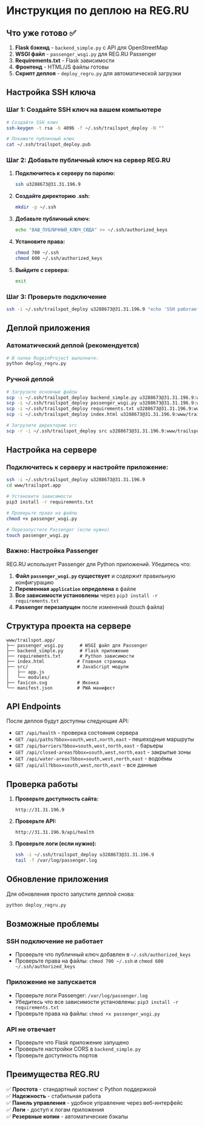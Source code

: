 # Инструкция по деплою на REG.RU

## Что уже готово ✅

1. **Flask бэкенд** - `backend_simple.py` с API для OpenStreetMap
2. **WSGI файл** - `passenger_wsgi.py` для REG.RU Passenger
3. **Requirements.txt** - Flask зависимости
4. **Фронтенд** - HTML/JS файлы готовы
5. **Скрипт деплоя** - `deploy_regru.py` для автоматической загрузки

## Настройка SSH ключа

### Шаг 1: Создайте SSH ключ на вашем компьютере

```bash
# Создайте SSH ключ
ssh-keygen -t rsa -b 4096 -f ~/.ssh/trailspot_deploy -N ""

# Покажите публичный ключ
cat ~/.ssh/trailspot_deploy.pub
```

### Шаг 2: Добавьте публичный ключ на сервер REG.RU

1. **Подключитесь к серверу по паролю:**
   ```bash
   ssh u3288673@31.31.196.9
   ```

2. **Создайте директорию .ssh:**
   ```bash
   mkdir -p ~/.ssh
   ```

3. **Добавьте публичный ключ:**
   ```bash
   echo "ВАШ_ПУБЛИЧНЫЙ_КЛЮЧ_СЮДА" >> ~/.ssh/authorized_keys
   ```

4. **Установите права:**
   ```bash
   chmod 700 ~/.ssh
   chmod 600 ~/.ssh/authorized_keys
   ```

5. **Выйдите с сервера:**
   ```bash
   exit
   ```

### Шаг 3: Проверьте подключение

```bash
ssh -i ~/.ssh/trailspot_deploy u3288673@31.31.196.9 "echo 'SSH работает!'"
```

## Деплой приложения

### Автоматический деплой (рекомендуется)

```bash
# В папке RogeinProject выполните:
python deploy_regru.py
```

### Ручной деплой

```bash
# Загрузите основные файлы
scp -i ~/.ssh/trailspot_deploy backend_simple.py u3288673@31.31.196.9:www/trailspot.app/
scp -i ~/.ssh/trailspot_deploy passenger_wsgi.py u3288673@31.31.196.9:www/trailspot.app/
scp -i ~/.ssh/trailspot_deploy requirements.txt u3288673@31.31.196.9:www/trailspot.app/
scp -i ~/.ssh/trailspot_deploy index.html u3288673@31.31.196.9:www/trailspot.app/

# Загрузите директорию src
scp -r -i ~/.ssh/trailspot_deploy src u3288673@31.31.196.9:www/trailspot.app/
```

## Настройка на сервере

### Подключитесь к серверу и настройте приложение:

```bash
ssh -i ~/.ssh/trailspot_deploy u3288673@31.31.196.9
cd www/trailspot.app

# Установите зависимости
pip3 install -r requirements.txt

# Проверьте права на файлы
chmod +x passenger_wsgi.py

# Перезапустите Passenger (если нужно)
touch passenger_wsgi.py
```

### Важно: Настройка Passenger

REG.RU использует Passenger для Python приложений. Убедитесь что:

1. **Файл `passenger_wsgi.py` существует** и содержит правильную конфигурацию
2. **Переменная `application` определена** в файле
3. **Все зависимости установлены** через `pip3 install -r requirements.txt`
4. **Passenger перезапущен** после изменений (touch файла)

## Структура проекта на сервере

```
www/trailspot.app/
├── passenger_wsgi.py      # WSGI файл для Passenger
├── backend_simple.py      # Flask приложение
├── requirements.txt       # Python зависимости
├── index.html            # Главная страница
├── src/                  # JavaScript модули
│   ├── app.js
│   └── modules/
├── favicon.svg           # Иконка
└── manifest.json         # PWA манифест
```

## API Endpoints

После деплоя будут доступны следующие API:

- `GET /api/health` - проверка состояния сервера
- `GET /api/paths?bbox=south,west,north,east` - пешеходные маршруты
- `GET /api/barriers?bbox=south,west,north,east` - барьеры
- `GET /api/closed-areas?bbox=south,west,north,east` - закрытые зоны
- `GET /api/water-areas?bbox=south,west,north,east` - водоёмы
- `GET /api/all?bbox=south,west,north,east` - все данные

## Проверка работы

1. **Проверьте доступность сайта:**
   ```
   http://31.31.196.9
   ```

2. **Проверьте API:**
   ```
   http://31.31.196.9/api/health
   ```

3. **Проверьте логи (если нужно):**
   ```bash
   ssh -i ~/.ssh/trailspot_deploy u3288673@31.31.196.9
   tail -f /var/log/passenger.log
   ```

## Обновление приложения

Для обновления просто запустите деплой снова:

```bash
python deploy_regru.py
```

## Возможные проблемы

### SSH подключение не работает
- Проверьте что публичный ключ добавлен в `~/.ssh/authorized_keys`
- Проверьте права на файлы: `chmod 700 ~/.ssh` и `chmod 600 ~/.ssh/authorized_keys`

### Приложение не запускается
- Проверьте логи Passenger: `/var/log/passenger.log`
- Убедитесь что все зависимости установлены: `pip3 install -r requirements.txt`
- Проверьте права на файлы: `chmod +x passenger_wsgi.py`

### API не отвечает
- Проверьте что Flask приложение запущено
- Проверьте настройки CORS в `backend_simple.py`
- Проверьте доступность портов

## Преимущества REG.RU

✅ **Простота** - стандартный хостинг с Python поддержкой  
✅ **Надежность** - стабильная работа  
✅ **Панель управления** - удобное управление через веб-интерфейс  
✅ **Логи** - доступ к логам приложения  
✅ **Резервные копии** - автоматические бэкапы  
